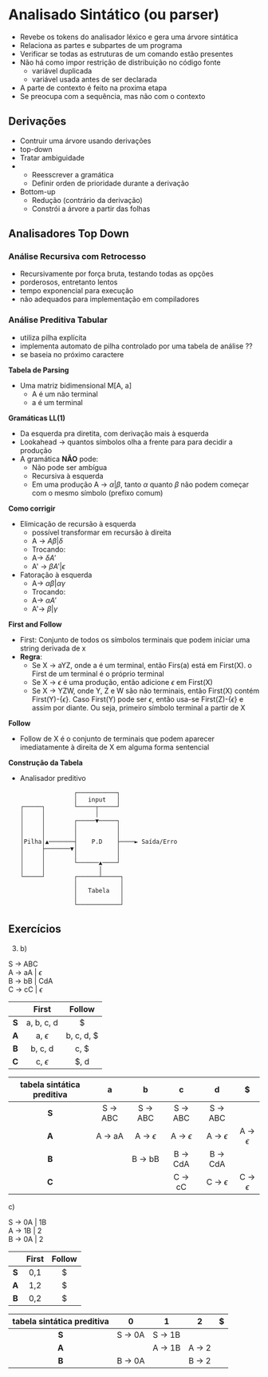 # Analisado Sintático (ou parser)

  - Revebe os tokens do analisador léxico e gera uma árvore sintática
  - Relaciona as partes e subpartes de um programa
  - Verificar se todas as estruturas de um comando estão presentes
  - Não há como impor restrição de distribuição no código fonte
    - variável duplicada
    - variável usada antes de ser declarada
  - A parte de contexto é feito na proxima etapa
  - Se preocupa com a sequência, mas não com o contexto

## Derivações

  - Contruir uma árvore usando derivações
  - top-down 
  - Tratar ambiguidade
  - 
    - Reesscrever a gramática
    - Definir orden de prioridade durante a derivação
  - Bottom-up
    - Redução (contrário da derivação)
    - Constrói a árvore a partir das folhas
  
## Analisadores Top Down
### Análise Recursiva com Retrocesso

  - Recursivamente por força bruta, testando todas as opções 
  - porderosos, entretanto lentos
  - tempo exponencial para execução
  - não adequados para implementação em compiladores

### Análise Preditiva Tabular

  - utiliza pilha explícita
  - implementa automato de pilha controlado por uma tabela de análise ??
  - se baseia no próximo caractere 

**Tabela de Parsing**
  - Uma matriz bidimensional M[A, a]
    - A é um não terminal
    - a é um terminal
  
**Gramáticas LL(1)**

  - Da esquerda pra diretita, com derivação mais à esquerda
  - Lookahead -> quantos símbolos olha a frente para para decidir a produção
  - A gramática **NÃO** pode:
    - Não pode ser ambígua
    - Recursiva à esquerda
    - Em uma produção A -> $\alpha | \beta$, tanto $\alpha$ quanto $\beta$ não podem começar com o mesmo símbolo (prefixo comum)

  **Como corrigir**

  - Elimicação de recursão à esquerda
    - possível transformar em recursão à direita
    - A -> $A\beta | \delta$
    - Trocando:
    - A-> $\delta A'$
    - A' -> $\beta A' | \epsilon$
  - Fatoração à esquerda
    - A-> $\alpha \beta | \alpha \gamma$
    - Trocando:
    - A-> $\alpha A'$
    - A'-> $\beta | \gamma$

  **First and Follow**
  
  - First: Conjunto de todos os símbolos terminais que podem iniciar uma string derivada de x
  - **Regra**:
    - Se X -> aYZ, onde a é um terminal, então Firs(a) está em First(X). o First de um terminal é o próprio terminal
    - Se X -> $\epsilon$ é uma produção, então adicione $\epsilon$ em First(X)
    - Se X -> YZW, onde Y, Z e W são não terminais, então First(X) contém First(Y)-{$\epsilon$}. Caso First(Y) pode ser $\epsilon$, então usa-se First(Z)-{$\epsilon$} e assim por diante. Ou seja, primeiro símbolo terminal a partir de X

  **Follow**
  - Follow de X é o conjunto de terminais que podem aparecer imediatamente à direita de X em alguma forma sentencial

  **Construção da Tabela**

  - Analisador preditivo

                       ┌───────────┐
                       │   input   │
        ┌─────┐        └─────┬─────┘
        │     │              │
        │     │        ┌─────▼─────┐
        │     │        │           │
        │     │        │           │
        │Pilha│▲───────┤    P.D    ├────► Saída/Erro
        │     ├───────▼│           │
        │     │        │           │
        │     │        └──────▲────┘
        │     │               │
        └─────┘        ┌──────┴─────┐
                       │            │
                       │   Tabela   │
                       │            │
                       └────────────┘
## Exercícios 

3) b)
   
  S -> ABC \
  A -> aA | $\epsilon$ \
  B -> bB | CdA \
  C -> cC | $\epsilon$ 

|       |   **First**   | **Follow** |
| :---: | :-----------: | :--------: |
| **S** |  a, b, c, d   |     $      |
| **A** | a, $\epsilon$ | b, c, d, $ |
| **B** |    b, c, d    |    c, $    |
| **C** | c, $\epsilon$ |    $, d    |

| **tabela sintática preditiva** |  **a**   |      **b**      |      **c**      |      **d**      |      **$**      |
| :----------------------------: | :------: | :-------------: | :-------------: | :-------------: | :-------------: |
|             **S**              | S -> ABC |    S -> ABC     |    S -> ABC     |    S -> ABC     |                 |
|             **A**              | A -> aA  | A -> $\epsilon$ | A -> $\epsilon$ | A -> $\epsilon$ | A -> $\epsilon$ |
|             **B**              |          |     B -> bB     |    B -> CdA     |    B -> CdA     |                 |
|             **C**              |          |                 |     C -> cC     | C -> $\epsilon$ | C -> $\epsilon$ |

c)

S -> 0A | 1B\
A -> 1B | 2\
B -> 0A | 2

|       | **First** | **Follow** |
| :---: | :-------: | :--------: |
| **S** |    0,1    |     $      |
| **A** |    1,2    |     $      |
| **B** |    0,2    |     $      |

| **tabela sintática preditiva** |  **0**  |  **1**  | **2**  | **$** |
| :----------------------------: | :-----: | :-----: | :----: | :---: |
|             **S**              | S -> 0A | S -> 1B |        |       |
|             **A**              |         | A -> 1B | A -> 2 |       |
|             **B**              | B -> 0A |         | B -> 2 |       |
